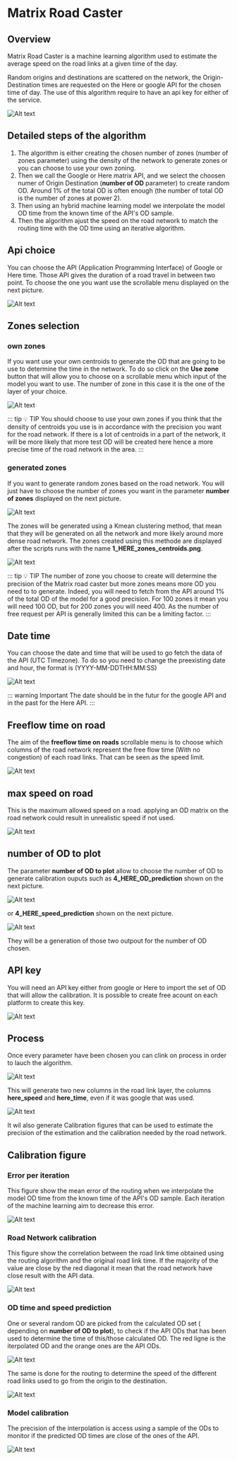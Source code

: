 
# Matrix Road Caster

## Overview

Matrix Road Caster is a machine learning algorithm used to estimate the average speed on the road links at a given time of the day.

Random origins and destinations are scattered on the network, the Origin-Destination times are requested on the Here or google API for the chosen time of day. The use of this algorithm require to have an api key for either of the service.

![Alt text](/microservice/overview_matrix_road_caster.png)

## Detailed steps of the algorithm

1. The algorithm is either creating the chosen number of zones (number of zones parameter) using the density of the network to generate zones or you can choose to use your own zoning.
2. Then we call the Google or Here matrix API, and we select the choosen numer of Origin Destination (**number of OD** parameter) to create random OD. Around 1% of the total OD is often enough (the number of total OD is the number of zones at power 2).
3. Then using an hybrid machine learning model we interpolate the model OD time from the known time of the API's OD sample.
4. Then the algorithm ajust the speed on the road network to match the routing time with the OD time using an iterative algorithm.

## Api choice

You can choose the API (Application Programming Interface) of Google or Here time. Those API gives the duration of a road travel in between two point. To choose the one you want use the scrollable menu displayed on the next picture.

![Alt text](/microservice/API.png)

## Zones selection

### own zones

If you want use your own centroids to generate the OD that are going to be use to determine the time in the network. To do so click on the **Use zone** button that will allow you to choose on a scrollable menu which input of the model you want to use. The number of zone in this case it is the one of the layer of your choice.

![Alt text](/microservice/zones_choice.png)

::: tip 💡 TIP
You should choose to use your own zones if you think that the density of centroids you use is in accordance with the precision you want for the road network. If there is a lot of centroids in a part of the network, it will be more likely that more test OD will be created here hence a more precise time of the road network in the area. 
:::

### generated zones

If you want to generate random zones based on the road network. You will just have to choose the number of zones you want in the parameter **number of zones** displayed on the next picture.

![Alt text](/microservice/number_of_zones.png)

The zones will be generated using a Kmean clustering method, that mean that they will be generated on all the network and more likely around more dense road network.
The zones created using this methode are displayed after the scripts runs with the name  **1_HERE_zones_centroids.png**.

![Alt text](/microservice/1_HERE_zones_centroids.png)

::: tip 💡 TIP
The number of zone you choose to create will determine the precision of the Matrix road caster but more zones means more OD you need to to generate. Indeed, you will need to fetch from the API around 1% of the total OD of the model for a good precision. For 100 zones it mean you will need 100 OD, but for 200 zones you will need 400. As the number of free request per API is generally limited this can be a limiting factor.
:::

## Date time 

You can choose the date and time that will be used to go fetch the data of the API (UTC Timezone). To do so you need to change the preexisting date and hour, the format is (YYYY-MM-DDTHH:MM:SS)

![Alt text](/microservice/date_time_MRC.png)

::: warning Important
The date should be in the futur for the google API and in the past for the Here API.
:::

## Freeflow time on road

The aim of the **freeflow time on roads** scrollable menu is to choose which columns of the road network represent the free flow time (With no congestion) of each road links. That can be seen as the speed limit.

![Alt text](/microservice/free_flow.png)

## max speed on road

This is the maximum allowed speed on a road. applying an OD matrix on the road network could result in unrealistic speed if not used.

![Alt text](/microservice/max_speed.png)

## number of OD to plot

The parameter **number of OD to plot** allow to choose the number of OD to generate calibration ouputs such as **4_HERE_OD_prediction** shown on the next picture.

![Alt text](/microservice/4_HERE_OD_prediction_1.png)

or **4_HERE_speed_prediction** shown on the next picture.

![Alt text](/microservice/4_HERE_speed_prediction_1.png)

They will be a generation of those two outpout for the number of OD chosen.

## API key

You will need an API key either from google or Here to import the set of OD that will allow the calibration. It is possible to create free acount on each platform to create this key. 

![Alt text](/microservice/api_key.png)

##  Process

Once every parameter have been chosen you can clink on process in order to lauch the algorithm.

![Alt text](/microservice/process.png)

This will generate two new columns in the road link layer, the columns **here_speed** and **here_time**, even if it was google that was used.

![Alt text](/microservice/here_speed.png)

It wil also generate Calibration figures that can be used to estimate the precision of the estimation and the calibration needed by the road network.

## Calibration figure

### Error per iteration 

This figure show the mean error of the routing when we interpolate the model OD time from the known time of the API's OD sample. Each iteration of the machine learning aim to decrease this error.

![Alt text](/microservice/2_HERE_iteration_error.png)

### Road Network calibration

This figure show the correlation between the road link time obtained using the routing algorithm and the original road link time. If the majority of the value are close by the red diagonal it mean that the road network have close result with the API data.

![Alt text](/microservice/3_HERE_road_calibration.png)

###  OD time and speed prediction

One or several random OD are picked from the calculated OD set ( depending on **number of OD to plot**), to check if the API ODs that has been used to determine the time of this/those calculated OD. The red ligne is the iterpolated OD and the orange ones are the API ODs.

![Alt text](/microservice/4_HERE_OD_prediction_1.png)

The same is done for the routing to determine the speed of the different road links used to go from the origin to the destination.

![Alt text](/microservice/4_HERE_speed_prediction_1.png)


### Model calibration

The precision of the interpolation is access using a sample of the ODs to monitor if the predicted OD times are close of the ones of the API.

![Alt text](/microservice/4_HERE_model_calibration.png)